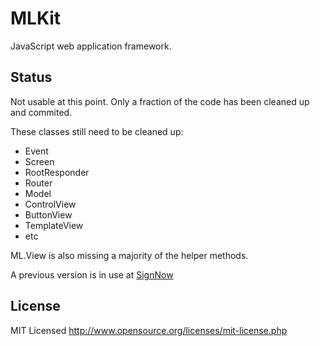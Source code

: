 MLKit
======

JavaScript web application framework.

Status
---------------

Not usable at this point. Only a fraction of the code has been cleaned up and commited.

These classes still need to be cleaned up:
  - Event
  - Screen
  - RootResponder
  - Router
  - Model
  - ControlView
  - ButtonView
  - TemplateView
  - etc

ML.View is also missing a majority of the helper methods.

A previous version is in use at [SignNow](https://signnow.com)

License
------------

MIT Licensed
http://www.opensource.org/licenses/mit-license.php